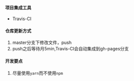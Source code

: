#### 项目集成工具
- Travis-CI

#### 仓库更新方式
1. master分支下修改文件，push
2. push之后等待月5min,Travis-CI会自动集成到gh-pages分支

#### 开发要点
1. 尽量使用`yarn`而不使用`npm`